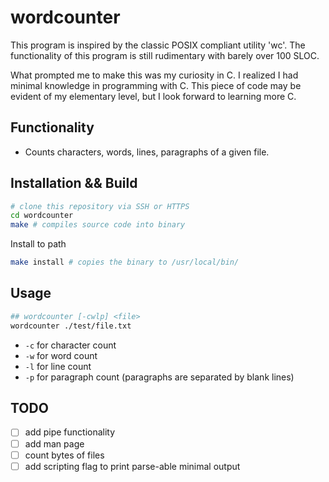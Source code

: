 # wordcounter

This program is inspired by the classic POSIX compliant utility 'wc'.
The functionality of this program is still rudimentary with barely over 100 SLOC.

What prompted me to make this was my curiosity in C. I realized I had minimal knowledge in programming with C. This piece of code may be evident of my elementary level, but I look forward to learning more C.

## Functionality
- Counts characters, words, lines, paragraphs of a given file.

## Installation && Build
```bash
# clone this repository via SSH or HTTPS
cd wordcounter
make # compiles source code into binary
```

Install to path
```bash
make install # copies the binary to /usr/local/bin/
```

## Usage
```bash
## wordcounter [-cwlp] <file>
wordcounter ./test/file.txt
```
* `-c` for character count
* `-w` for word count
* `-l` for line count
* `-p` for paragraph count (paragraphs are separated by blank lines)

## TODO
- [ ] add pipe functionality
- [ ] add man page
- [ ] count bytes of files
- [ ] add scripting flag to print parse-able minimal output
